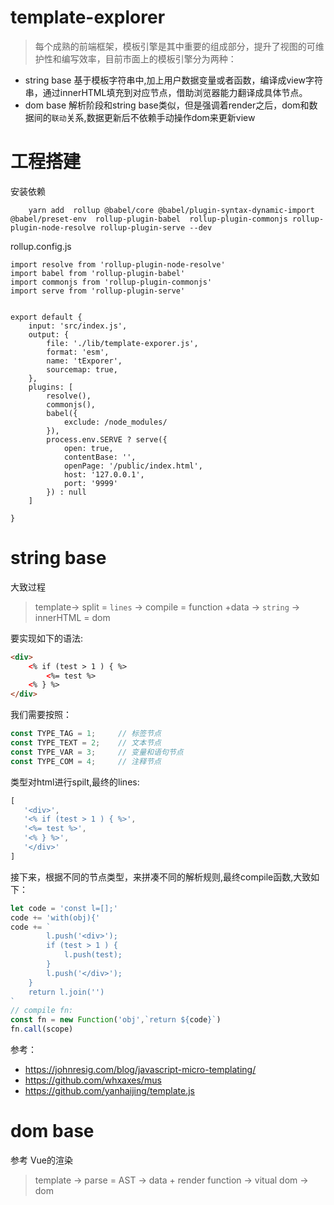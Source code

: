 # template-explorer

> 每个成熟的前端框架，模板引擎是其中重要的组成部分，提升了视图的可维护性和编写效率，目前市面上的模板引擎分为两种：

* string base 
基于模板字符串中,加上用户数据变量或者函数，编译成view字符串，通过innerHTML填充到对应节点，借助浏览器能力翻译成具体节点。
* dom base
解析阶段和string base类似，但是强调着render之后，dom和数据间的`联动`关系,数据更新后不依赖手动操作dom来更新view


# 工程搭建
安装依赖
``` shell
    yarn add  rollup @babel/core @babel/plugin-syntax-dynamic-import @babel/preset-env  rollup-plugin-babel  rollup-plugin-commonjs rollup-plugin-node-resolve rollup-plugin-serve --dev
```

rollup.config.js

```node
import resolve from 'rollup-plugin-node-resolve'
import babel from 'rollup-plugin-babel'
import commonjs from 'rollup-plugin-commonjs'
import serve from 'rollup-plugin-serve'


export default {
    input: 'src/index.js',
    output: {
        file: './lib/template-exporer.js',
        format: 'esm',
        name: 'tExporer',
        sourcemap: true,
    },
    plugins: [
        resolve(),
        commonjs(),
        babel({
            exclude: /node_modules/
        }),
        process.env.SERVE ? serve({
            open: true,
            contentBase: '',
            openPage: '/public/index.html',
            host: '127.0.0.1',
            port: '9999'
        }) : null
    ]

}
```



# string base
大致过程
>  template-> split = `lines` -> compile = function +data -> `string` -> innerHTML = dom

要实现如下的语法:
```html
<div>
    <% if (test > 1 ) { %>
        <%= test %>
    <% } %>
</div>

```
我们需要按照：
```javascript
const TYPE_TAG = 1;     // 标签节点
const TYPE_TEXT = 2;    // 文本节点
const TYPE_VAR = 3;     // 变量和语句节点
const TYPE_COM = 4;     // 注释节点
```
类型对html进行spilt,最终的lines:
```javascript
[
   '<div>',
   '<% if (test > 1 ) { %>',
   '<%= test %>',
   '<% } %>',
   '</div>'
]
```
接下来，根据不同的节点类型，来拼凑不同的解析规则,最终compile函数,大致如下：

``` javascript
let code = 'const l=[];'
code += 'with(obj){'
code += `
        l.push('<div>');
        if (test > 1 ) {
            l.push(test);
        }
        l.push('</div>');
    }
    return l.join('')
`
// compile fn:
const fn = new Function('obj',`return ${code}`)
fn.call(scope)
```
参考：
* https://johnresig.com/blog/javascript-micro-templating/
* https://github.com/whxaxes/mus
* https://github.com/yanhaijing/template.js


# dom base
参考 Vue的渲染
> template -> parse = AST -> data + render function  -> vitual dom  -> dom




